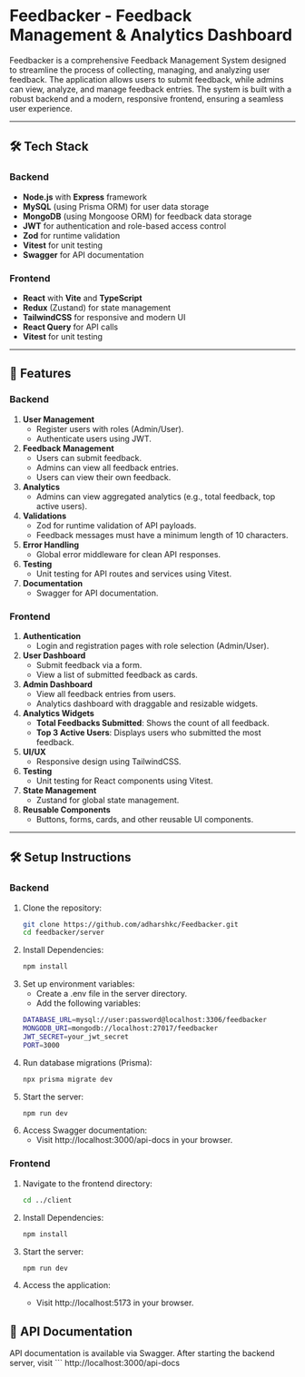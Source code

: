 # Feedbacker - Feedback Management & Analytics Dashboard

Feedbacker is a comprehensive Feedback Management System designed to streamline the process of collecting, managing, and analyzing user feedback. The application allows users to submit feedback, while admins can view, analyze, and manage feedback entries. The system is built with a robust backend and a modern, responsive frontend, ensuring a seamless user experience.

---

## 🛠️ Tech Stack

### Backend
- **Node.js** with **Express** framework
- **MySQL** (using Prisma ORM) for user data storage
- **MongoDB** (using Mongoose ORM) for feedback data storage
- **JWT** for authentication and role-based access control
- **Zod** for runtime validation
- **Vitest** for unit testing
- **Swagger** for API documentation

### Frontend
- **React** with **Vite** and **TypeScript**
- **Redux** (Zustand) for state management
- **TailwindCSS** for responsive and modern UI
- **React Query** for API calls
- **Vitest** for unit testing

---

## 🚀 Features

### Backend
1. **User Management**
   - Register users with roles (Admin/User).
   - Authenticate users using JWT.
2. **Feedback Management**
   - Users can submit feedback.
   - Admins can view all feedback entries.
   - Users can view their own feedback.
3. **Analytics**
   - Admins can view aggregated analytics (e.g., total feedback, top active users).
4. **Validations**
   - Zod for runtime validation of API payloads.
   - Feedback messages must have a minimum length of 10 characters.
5. **Error Handling**
   - Global error middleware for clean API responses.
6. **Testing**
   - Unit testing for API routes and services using Vitest.
7. **Documentation**
   - Swagger for API documentation.

### Frontend
1. **Authentication**
   - Login and registration pages with role selection (Admin/User).
2. **User Dashboard**
   - Submit feedback via a form.
   - View a list of submitted feedback as cards.
3. **Admin Dashboard**
   - View all feedback entries from users.
   - Analytics dashboard with draggable and resizable widgets.
4. **Analytics Widgets**
   - **Total Feedbacks Submitted**: Shows the count of all feedback.
   - **Top 3 Active Users**: Displays users who submitted the most feedback.
5. **UI/UX**
   - Responsive design using TailwindCSS.
6. **Testing**
   - Unit testing for React components using Vitest.
7. **State Management**
   - Zustand for global state management.
8. **Reusable Components**
   - Buttons, forms, cards, and other reusable UI components.

---
## 🛠️ Setup Instructions

### Backend
1. Clone the repository:
   ```bash
   git clone https://github.com/adharshkc/Feedbacker.git
   cd feedbacker/server

2. Install Dependencies:
    ```bash
    npm install

3. Set up environment variables:
    - Create a .env file in the server directory.
    - Add the following variables:
     ```bash
     DATABASE_URL=mysql://user:password@localhost:3306/feedbacker
    MONGODB_URI=mongodb://localhost:27017/feedbacker
    JWT_SECRET=your_jwt_secret
    PORT=3000

4. Run database migrations (Prisma):
    ```bash
    npx prisma migrate dev
5. Start the server:   
    ```bash
    npm run dev
5. Access Swagger documentation:
    - Visit http://localhost:3000/api-docs in your browser.

### Frontend
1. Navigate to the frontend directory:

    ```bash
    cd ../client

2. Install Dependencies:
    ```bash
    npm install
3. Start the server:   
    ```bash
    npm run dev
4. Access the application:
    - Visit http://localhost:5173 in your browser.


## 📄 API Documentation
API documentation is available via Swagger. After starting the backend server, visit
    ``` http://localhost:3000/api-docs

